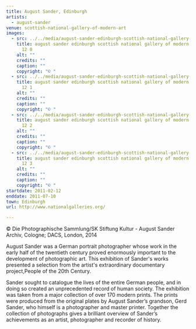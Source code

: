 ```yaml
---
title: August Sander, Edinburgh
artists:
  - august-sander
venue: scottish-national-gallery-of-modern-art
images:
  - src: ../../media/august-sander-edinburgh-scottish-national-gallery-of-modern-art-2011-02-12-0.webp
    title: august sander edinburgh scottish national gallery of modern art 2011 02
      12 0
    alt: ""
    credits: ""
    caption: ""
    copyright: "© "
  - src: ../../media/august-sander-edinburgh-scottish-national-gallery-of-modern-art-2011-02-12-1.webp
    title: august sander edinburgh scottish national gallery of modern art 2011 02
      12 1
    alt: ""
    credits: ""
    caption: ""
    copyright: "© "
  - src: ../../media/august-sander-edinburgh-scottish-national-gallery-of-modern-art-2011-02-12-2.webp
    title: august sander edinburgh scottish national gallery of modern art 2011 02
      12 2
    alt: ""
    credits: ""
    caption: ""
    copyright: "© "
  - src: ../../media/august-sander-edinburgh-scottish-national-gallery-of-modern-art-2011-02-12-3.webp
    title: august sander edinburgh scottish national gallery of modern art 2011 02
      12 3
    alt: ""
    credits: ""
    caption: ""
    copyright: "© "
startdate: 2011-02-12
enddate: 2011-07-10
town: Edinburgh
url: http://www.nationalgalleries.org/

---
```


© Die Photographische Sammlung/SK Stiftung Kultur - August Sander Archiv, Cologne; DACS, London, 2014

August Sander was a German portrait photographer whose work in the early half of the twentieth century proved enormously important to the development of photographic art. This exhibition of Sander's works presented a selection from the artist's extraordinary documentary project,People of the 20th Century.

Sander sought to catalogue the lives of the entire German people, and in doing so created an unprecedented record of human society. The exhibition was taken from a major collection of over 170 modern prints. The prints were produced from the original plates by August Sander’s grandson, Gerd Sander, who himself is a photographer and master printer. Together the collection of photographs gives a brilliant overview of Sander’s achievements as an artist, photographer and recorder of history.